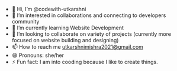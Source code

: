 - 👋 Hi, I’m @codewith-utkarshni
- 👀 I’m interested in collaborations and connecting to developers community
- 🌱 I’m currently learning Website Development
- 💞️ I’m looking to collaborate on variety of projects (currently more focused on website building and designing)
- 📫 How to reach me utkarshnimishra2021@gmail.com
- 😄 Pronouns: she/her
- ⚡ Fun fact: I am into cooding because I like to create things.

<!---
codewith-utkarshni/codewith-utkarshni is a ✨ special ✨ repository because its `README.md` (this file) appears on your GitHub profile.
You can click the Preview link to take a look at your changes.
--->
